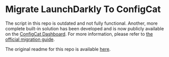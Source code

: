 # Migrate LaunchDarkly To ConfigCat

The script in this repo is outdated and not fully functional. Another, more complete built-in solution has been
developed and is now publicly available on the [ConfigCat Dashboard](https://app.configcat.com/organization).
For more information, please refer to [the official migration guide](https://configcat.com/docs/advanced/migration-from-ld/).

The original readme for this repo is available [here](./README.original.md).